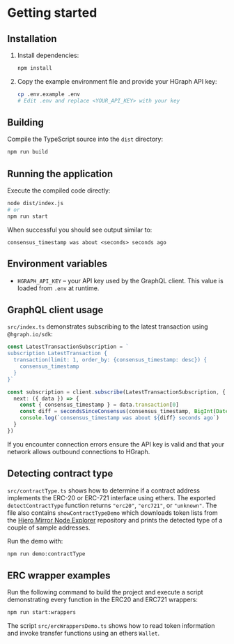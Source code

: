 # Getting started

## Installation
1. Install dependencies:
   ```bash
   npm install
   ```
2. Copy the example environment file and provide your HGraph API key:
   ```bash
   cp .env.example .env
   # Edit .env and replace <YOUR_API_KEY> with your key
   ```

## Building
Compile the TypeScript source into the `dist` directory:
```bash
npm run build
```

## Running the application
Execute the compiled code directly:
```bash
node dist/index.js
# or
npm run start
```
When successful you should see output similar to:
```
consensus_timestamp was about <seconds> seconds ago
```

## Environment variables
- `HGRAPH_API_KEY` – your API key used by the GraphQL client. This value is
  loaded from `.env` at runtime.

## GraphQL client usage
`src/index.ts` demonstrates subscribing to the latest transaction using
`@hgraph.io/sdk`:
```ts
const LatestTransactionSubscription = `
subscription LatestTransaction {
  transaction(limit: 1, order_by: {consensus_timestamp: desc}) {
    consensus_timestamp
  }
}`

const subscription = client.subscribe(LatestTransactionSubscription, {
  next: ({ data }) => {
    const { consensus_timestamp } = data.transaction[0]
    const diff = secondsSinceConsensus(consensus_timestamp, BigInt(Date.now()))
    console.log(`consensus_timestamp was about ${diff} seconds ago`)
  }
})
```
If you encounter connection errors ensure the API key is valid and that your
network allows outbound connections to HGraph.

## Detecting contract type
`src/contractType.ts` shows how to determine if a contract address implements the ERC-20 or ERC-721 interface using ethers. The exported `detectContractType` function returns `"erc20"`, `"erc721"`, or `"unknown"`.
The file also contains `showContractTypeDemo` which downloads token lists from the
[Hiero Mirror Node Explorer](https://github.com/hiero-ledger/hiero-mirror-node-explorer/tree/3be93c1b1172610a539f2d9379c849113d987a85/public/mainnet)
repository and prints the detected type of a couple of sample addresses.

Run the demo with:
```bash
npm run demo:contractType
```

## ERC wrapper examples
Run the following command to build the project and execute a script demonstrating every function in the ERC20 and ERC721 wrappers:
```bash
npm run start:wrappers
```
The script `src/ercWrappersDemo.ts` shows how to read token information and invoke transfer functions using an ethers `Wallet`.
